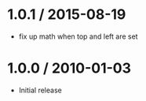 
1.0.1 / 2015-08-19
==================

  * fix up math when top and left are set

1.0.0 / 2010-01-03
==================

  * Initial release
